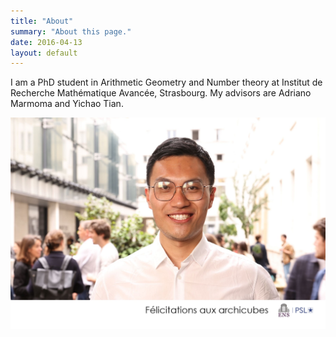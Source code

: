 ```yaml
---
title: "About"
summary: "About this page."
date: 2016-04-13
layout: default
---
```


I am a PhD student in Arithmetic Geometry and Number theory at Institut de Recherche Mathématique Avancée, Strasbourg.
My advisors are Adriano Marmoma and Yichao Tian.

![Researcher Portrait](assets/images/Borne1_0086.jpg "Hao Fu")
